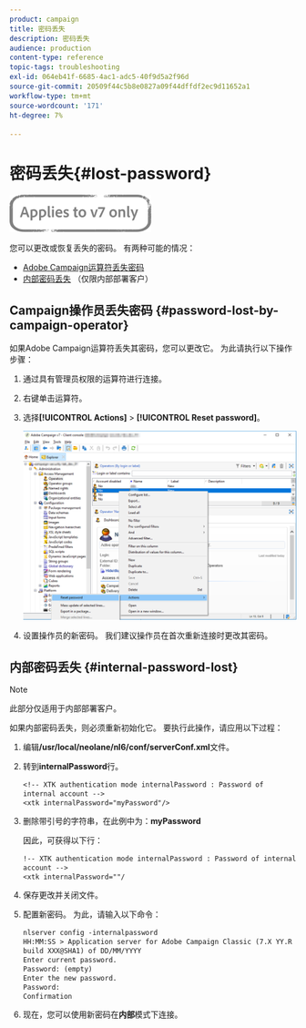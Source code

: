 ```yaml
---
product: campaign
title: 密码丢失
description: 密码丢失
audience: production
content-type: reference
topic-tags: troubleshooting
exl-id: 064eb41f-6685-4ac1-adc5-40f9d5a2f96d
source-git-commit: 20509f44c5b8e0827a09f44dffdf2ec9d11652a1
workflow-type: tm+mt
source-wordcount: '171'
ht-degree: 7%

---
```


# 密码丢失{#lost-password}

![](../../assets/v7-only.svg)

您可以更改或恢复丢失的密码。
有两种可能的情况：

* [Adobe Campaign运算符丢失密码](#password-lost-by-campaign-operator)
* [内部密码丢失](#internal-password-lost) （仅限内部部署客户）

## Campaign操作员丢失密码 {#password-lost-by-campaign-operator}

如果Adobe Campaign运算符丢失其密码，您可以更改它。
为此请执行以下操作步骤：

1. 通过具有管理员权限的运算符进行连接。
1. 右键单击运算符。
1. 选择&#x200B;**[!UICONTROL Actions]** > **[!UICONTROL Reset password]**。

   ![](assets/operator-passwd.png)

1. 设置操作员的新密码。 我们建议操作员在首次重新连接时更改其密码。

## 内部密码丢失 {#internal-password-lost}

>[!NOTE]
>
>此部分仅适用于内部部署客户。

如果内部密码丢失，则必须重新初始化它。
要执行此操作，请应用以下过程：

1. 编辑&#x200B;**/usr/local/neolane/nl6/conf/serverConf.xml**&#x200B;文件。

1. 转到&#x200B;**internalPassword**&#x200B;行。

   ```
   <!-- XTK authentication mode internalPassword : Password of internal account -->
   <xtk internalPassword="myPassword"/>
   ```

1. 删除带引号的字符串，在此例中为：**myPassword**

   因此，可获得以下行：

   ```
   !-- XTK authentication mode internalPassword : Password of internal account -->
   <xtk internalPassword=""/
   ```

1. 保存更改并关闭文件。

1. 配置新密码。 为此，请输入以下命令：

   ```
   nlserver config -internalpassword
   HH:MM:SS > Application server for Adobe Campaign Classic (7.X YY.R build XXX@SHA1) of DD/MM/YYYY
   Enter current password.
   Password: (empty)
   Enter the new password.
   Password: 
   Confirmation 
   ```

1. 现在，您可以使用新密码在&#x200B;**内部**&#x200B;模式下连接。
